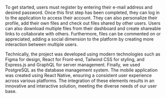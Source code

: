 To get started, users must register by entering their e-mail address and desired password. 
Once this first step has been completed, they can log in to the application to access their account. 
They can also personalize their profile, add their own files and check out files shared by other users. 
Users can also download multiple files from their dashboard and create shareable links to collaborate with others. 
Furthermore, files can be commented on or appreciated, adding a social dimension to the platform by creating more interaction between multiple users.

Technically, the project was developed using modern technologies such as Figma for design, React for Front-end, Tailwind CSS for styling, 
and Express.js and GraphQL for server management. Finally, we used PostgreSQL as the database management system. 
The mobile application was created using React Native, ensuring a consistent user experience across various platforms. 
The integration of these elements results in an innovative and interactive solution, meeting the diverse needs of our user base.


